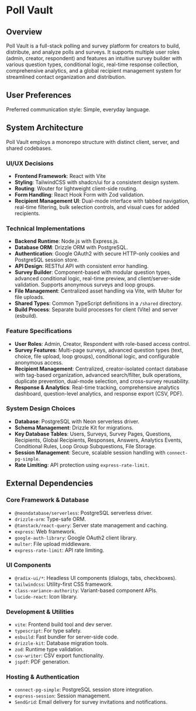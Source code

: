 # Poll Vault

## Overview
Poll Vault is a full-stack polling and survey platform for creators to build, distribute, and analyze polls and surveys. It supports multiple user roles (admin, creator, respondent) and features an intuitive survey builder with various question types, conditional logic, real-time response collection, comprehensive analytics, and a global recipient management system for streamlined contact organization and distribution.

## User Preferences
Preferred communication style: Simple, everyday language.

## System Architecture
Poll Vault employs a monorepo structure with distinct client, server, and shared codebases.

### UI/UX Decisions
- **Frontend Framework**: React with Vite
- **Styling**: TailwindCSS with shadcn/ui for a consistent design system.
- **Routing**: Wouter for lightweight client-side routing.
- **Form Handling**: React Hook Form with Zod validation.
- **Recipient Management UI**: Dual-mode interface with tabbed navigation, real-time filtering, bulk selection controls, and visual cues for added recipients.

### Technical Implementations
- **Backend Runtime**: Node.js with Express.js.
- **Database ORM**: Drizzle ORM with PostgreSQL.
- **Authentication**: Google OAuth2 with secure HTTP-only cookies and PostgreSQL session store.
- **API Design**: RESTful API with consistent error handling.
- **Survey Builder**: Component-based with modular question types, advanced conditional logic, real-time preview, and client/server-side validation. Supports anonymous surveys and loop groups.
- **File Management**: Centralized asset handling via Vite, with Multer for file uploads.
- **Shared Types**: Common TypeScript definitions in a `/shared` directory.
- **Build Process**: Separate build processes for client (Vite) and server (esbuild).

### Feature Specifications
- **User Roles**: Admin, Creator, Respondent with role-based access control.
- **Survey Features**: Multi-page surveys, advanced question types (text, choice, file upload, loop groups), conditional logic, and configurable anonymous access.
- **Recipient Management**: Centralized, creator-isolated contact database with tag-based organization, advanced search/filter, bulk operations, duplicate prevention, dual-mode selection, and cross-survey reusability.
- **Response & Analytics**: Real-time tracking, comprehensive analytics dashboard, question-level analytics, and response export (CSV, PDF).

### System Design Choices
- **Database**: PostgreSQL with Neon serverless driver.
- **Schema Management**: Drizzle Kit for migrations.
- **Key Database Tables**: Users, Surveys, Survey Pages, Questions, Recipients, Global Recipients, Responses, Answers, Analytics Events, Conditional Rules, Loop Group Subquestions, File Storage.
- **Session Management**: Secure, scalable session handling with `connect-pg-simple`.
- **Rate Limiting**: API protection using `express-rate-limit`.

## External Dependencies

### Core Framework & Database
- `@neondatabase/serverless`: PostgreSQL serverless driver.
- `drizzle-orm`: Type-safe ORM.
- `@tanstack/react-query`: Server state management and caching.
- `express`: Web framework.
- `google-auth-library`: Google OAuth2 client library.
- `multer`: File upload middleware.
- `express-rate-limit`: API rate limiting.

### UI Components
- `@radix-ui/*`: Headless UI components (dialogs, tabs, checkboxes).
- `tailwindcss`: Utility-first CSS framework.
- `class-variance-authority`: Variant-based component APIs.
- `lucide-react`: Icon library.

### Development & Utilities
- `vite`: Frontend build tool and dev server.
- `typescript`: For type safety.
- `esbuild`: Fast bundler for server-side code.
- `drizzle-kit`: Database migration tools.
- `zod`: Runtime type validation.
- `csv-writer`: CSV export functionality.
- `jspdf`: PDF generation.

### Hosting & Authentication
- `connect-pg-simple`: PostgreSQL session store integration.
- `express-session`: Session management.
- `SendGrid`: Email delivery for survey invitations and notifications.